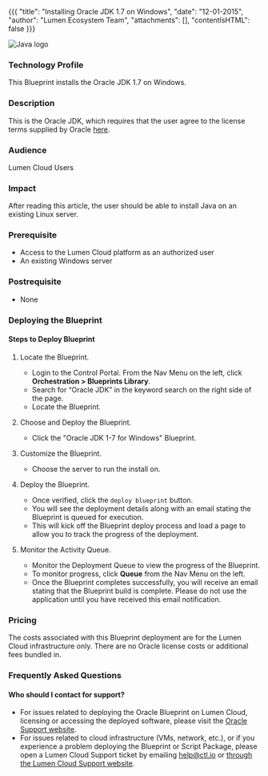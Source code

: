 
{{{
  "title": "Installing Oracle JDK 1.7 on Windows",
  "date": "12-01-2015",
  "author": "Lumen Ecosystem Team",
  "attachments": [],
  "contentIsHTML": false
}}}

![Java logo](../../images/Java_image.png)

### Technology Profile
This Blueprint installs the Oracle JDK 1.7 on Windows.

### Description
This is the Oracle JDK, which requires that the user agree to the license terms supplied by Oracle [here](http://www.oracle.com/technetwork/java/javase/downloads/index.html).

### Audience
Lumen Cloud Users

### Impact
After reading this article, the user should be able to install Java on an existing Linux server.

### Prerequisite
* Access to the Lumen Cloud platform as an authorized user
* An existing Windows server

### Postrequisite
* None

### Deploying the <name of the Blueprint> Blueprint

#### Steps to Deploy Blueprint
1. Locate the Blueprint.
   * Login to the Control Portal. From the Nav Menu on the left, click **Orchestration > Blueprints Library**.
   * Search for “Oracle JDK” in the keyword search on the right side of the page.
   * Locate the Blueprint.

2. Choose and Deploy the Blueprint.
   * Click the "Oracle JDK 1-7 for Windows" Blueprint.

3. Customize the Blueprint.
   * Choose the server to run the install on.

5. Deploy the Blueprint.
   * Once verified, click the `deploy blueprint` button.
   * You will see the deployment details along with an email stating the Blueprint is queued for execution.
   * This will kick off the Blueprint deploy process and load a page to allow you to track the progress of the deployment.

6. Monitor the Activity Queue.
   * Monitor the Deployment Queue to view the progress of the Blueprint.
   * To monitor progress, click **Queue** from the Nav Menu on the left.
   * Once the Blueprint completes successfully, you will receive an email stating that the Blueprint build is complete. Please do not use the application until you have received this email notification.

### Pricing
The costs associated with this Blueprint deployment are for the Lumen Cloud infrastructure only. There are no Oracle license costs or additional fees bundled in.

### Frequently Asked Questions

#### Who should I contact for support?
* For issues related to deploying the Oracle Blueprint on Lumen Cloud, licensing or accessing the deployed software, please visit the [Oracle Support website](http://www.oracle.com/technetwork/java/javase/documentation/index.html).
* For issues related to cloud infrastructure (VMs, network, etc.), or if you experience a problem deploying the Blueprint or Script Package, please open a Lumen Cloud Support ticket by emailing [help@ctl.io](mailto:help@ctl.io) or [through the Lumen Cloud Support website](https://t3n.zendesk.com/tickets/new).
